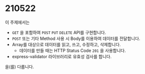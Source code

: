 # 210522

이 주제에서는

- `GET` 을 포함하여 `POST` `PUT` `DELETE` API를 구현합니다.
- `POST` 또는 기타 Method 사용 시 Body를 이용하여 데이터를 전달합니다.
- Array를 대상으로 데이터를 읽고, 쓰고, 수정하고, 삭제합니다.
  - 데이터를 만들 때는 HTTP Status Code `201` 을 사용합니다.
- express-validator 라이브러리로 유효성 검사를 합니다.

을(를) 다룹니다.
